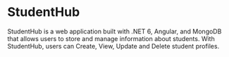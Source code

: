 # StudentHub
StudentHub is a web application built with .NET 6, Angular, and MongoDB that allows users to store and manage information about students. With StudentHub, users can Create, View, Update and Delete student profiles.
